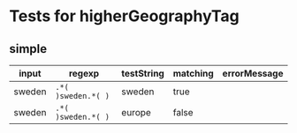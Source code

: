 # Tests for higherGeographyTag

## simple

| input  | regexp                   | testString | matching | errorMessage |
| ------ | ------------------------ | ---------- | -------- | ------------ |
| sweden | ``` .*( )sweden.*( ) ``` |  sweden    | true     |              |
| sweden | ``` .*( )sweden.*( ) ``` |  europe    | false    |              |